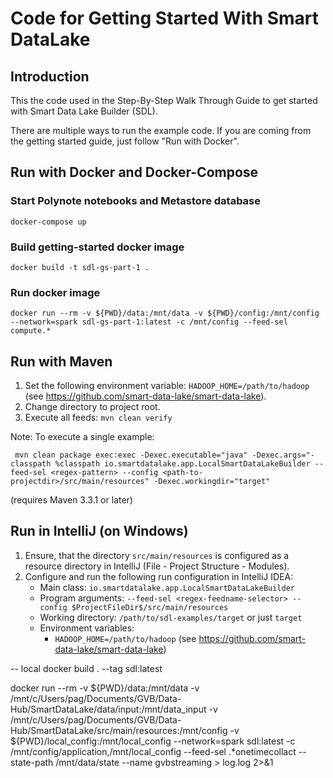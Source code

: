# Code for Getting Started With Smart DataLake
## Introduction
This the code used in the Step-By-Step Walk Through Guide to get started with Smart Data Lake Builder (SDL).

There are multiple ways to run the example code.
If you are coming from the getting started guide, 
just follow "Run with Docker".

## Run with Docker and Docker-Compose

### Start Polynote notebooks and Metastore database

    docker-compose up

### Build getting-started docker image

    docker build -t sdl-gs-part-1 .

### Run docker image

    docker run --rm -v ${PWD}/data:/mnt/data -v ${PWD}/config:/mnt/config --network=spark sdl-gs-part-1:latest -c /mnt/config --feed-sel compute.*

## Run with Maven
1. Set the following environment variable: `HADOOP_HOME=/path/to/hadoop` (see https://github.com/smart-data-lake/smart-data-lake).
1. Change directory to project root.
1. Execute all feeds: `mvn clean verify`

Note: To execute a single example:
```
 mvn clean package exec:exec -Dexec.executable="java" -Dexec.args="-classpath %classpath io.smartdatalake.app.LocalSmartDataLakeBuilder --feed-sel <regex-pattern> --config <path-to-projectdir>/src/main/resources" -Dexec.workingdir="target"
```
(requires Maven 3.3.1 or later)

## Run in IntelliJ (on Windows)
1. Ensure, that the directory `src/main/resources` is configured as a resource directory in IntelliJ (File - Project Structure - Modules).
1. Configure and run the following run configuration in IntelliJ IDEA:
   - Main class: `io.smartdatalake.app.LocalSmartDataLakeBuilder`
   - Program arguments: `--feed-sel <regex-feedname-selector> --config $ProjectFileDir$/src/main/resources`
   - Working directory: `/path/to/sdl-examples/target` or just `target`
   - Environment variables:
      - `HADOOP_HOME=/path/to/hadoop` (see https://github.com/smart-data-lake/smart-data-lake)

-- local
docker build . --tag sdl:latest

docker run --rm -v ${PWD}/data:/mnt/data -v /mnt/c/Users/pag/Documents/GVB/Data-Hub/SmartDataLake/data/input:/mnt/data_input -v  /mnt/c/Users/pag/Documents/GVB/Data-Hub/SmartDataLake/src/main/resources:/mnt/config -v ${PWD}/local_config:/mnt/local_config --network=spark sdl:latest -c /mnt/config/application,/mnt/local_config --feed-sel .*onetimecollact --state-path /mnt/data/state --name gvbstreaming  > log.log 2>&1

